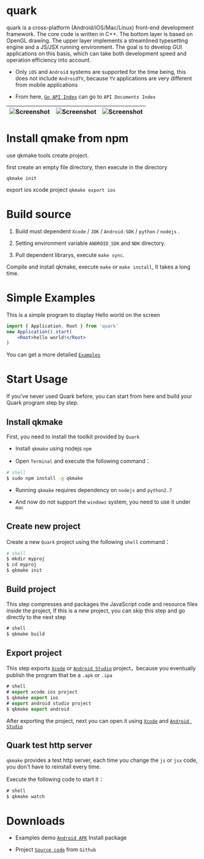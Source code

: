 quark
===============

quark is a cross-platform (Android/iOS/Mac/Linux) front-end development framework. The core code is written in C++. The bottom layer is based on OpenGL drawing. The upper layer implements a streamlined typesetting engine and a JS/JSX running environment. The goal is to develop GUI applications on this basis, which can take both development speed and operation efficiency into account.

* Only `iOS` and `Android` systems are supported for the time being, this does not include `AndroidTV`, because `TV` applications are very different from mobile applications

* From here, [`Go API Index`](http://quarks.cc/doc/) can go to `API Documents Index`

| ![Screenshot](http://quarks.cc/img/0x0ss.jpg) | ![Screenshot](http://quarks.cc/img/0x0ss_3.jpg) | ![Screenshot](http://quarks.cc/img/0x0ss_4.jpg) |
|--|--|--|

Install qmake from npm
===============

use qkmake tools create project.

first create an empty file directory, then execute in the directory

`qkmake init`

export ios xcode project `qkmake export ios`



Build source
===============

1. Build must dependent `Xcode` / `JDK` / `Android-SDK` / `python` / `nodejs` .

2. Setting environment variable `ANDROID_SDK` and `NDK` directory.

3. Pull dependent librarys, execute `make sync`.

Compile and install qkmake, execute `make` or `make install`, It takes a long time.



# Simple Examples

This is a simple program to display Hello world on the screen

```jsx
import { Application, Root } from 'quark'
new Application().start(
	<Root>hello world!</Root>
)
```

You can get a more detailed [`Examples`]

# Start Usage

If you've never used Quark before, you can start from here and build your Quark program step by step.

## Install qkmake

First, you need to install the toolkit provided by `Quark`

* Install `qkmake` using nodejs `npm` 

* Open `Terminal` and execute the following command：

```sh
# shell
$ sudo npm install -g qkmake

```
	
* Running `qkmake` requires dependency on `nodejs` and `python2.7`

* And now do not support the `windows` system, you need to use it under `mac`

## Create new project

Create a new `Quark` project using the following `shell` command：

```sh
# shell
$ mkdir myproj
$ cd myproj
$ qkmake init
```

## Build project

This step compresses and packages the JavaScript code and resource files inside the project,
If this is a new project, you can skip this step and go directly to the next step

```js
# shell
$ qkmake build
```

## Export project

This step exports [`Xcode`] or [`Android Studio`] project，because you eventually publish the program that be a `.apk` or `.ipa`

```js
# shell
# export xcode ios project
$ qkmake export ios
# export android studio project
$ qkmake export android
```

After exporting the project, next you can open it using [`Xcode`] and [`Android Studio`]

## Quark test http server

`qkmake` provides a test http server, each time you change the `js` or `jsx` code, you don't have to reinstall every time.

Execute the following code to start it：

```js
# shell
$ qkmake watch
```

# Downloads

* Examples demo [`Android APK`] Install package

* Project [`Source code`] from `Github`


[`Examples`]: https://github.com/louis-tru/quark/tree/master/examples
[`Xcode`]: https://developer.apple.com/library/content/documentation/IDEs/Conceptual/AppDistributionGuide/ConfiguringYourApp/ConfiguringYourApp.html
[`Android Studio`]: https://developer.android.com/studio/projects/create-project.html
[`Android APK`]: https://github.com/louis-tru/quark/releases/download/v0.1.0/examples-release.apk
[`NPM`]: https://www.npmjs.com/package/qkmake
[`Source code`]: https://github.com/louis-tru/quark
